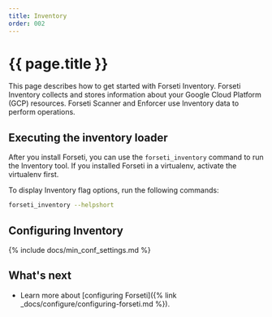 ```yaml
---
title: Inventory
order: 002
---
```

# {{ page.title }}

This page describes how to get started with Forseti Inventory. Forseti
Inventory collects and stores information about your Google Cloud Platform
(GCP) resources. Forseti Scanner and Enforcer use Inventory data to
perform operations.

## Executing the inventory loader

After you install Forseti, you can use the `forseti_inventory` command to
run the Inventory tool. If you installed Forseti in a virtualenv, activate
the virtualenv first.


To display Inventory flag options, run the following commands:

  ```bash
  forseti_inventory --helpshort
  ```

## Configuring Inventory

{% include docs/min_conf_settings.md %}

## What's next
- Learn more about [configuring Forseti]({% link _docs/configure/configuring-forseti.md %}).
